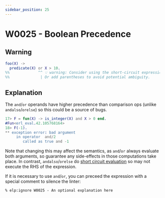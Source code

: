```yaml
---
sidebar_position: 25
---
```


# W0025 - Boolean Precedence

## Warning

```erlang
foo(X) ->
  predicate(X) or X > 10.
%%             ^^ 💡 warning: Consider using the short-circuit expression 'orelse' instead of 'or'.
%%              | Or add parentheses to avoid potential ambiguity.
```

## Explanation

The `and`/`or` operands have higher precedence than comparison ops
(unlike `andalso`/`orelse`) so this could be a source of bugs.

```erlang
17> F = fun(X) -> is_integer(X) and X > 0 end.
#Fun<erl_eval.42.105768164>
18> F(-1).
** exception error: bad argument
     in operator  and/2
        called as true and -1
```

Note that changing this may affect the semantics, as `and`/`or` always
evaluate both arguments, so guarantee any side-effects in those
computations take place.  In contrast, `andalso`/`orelse` do
[short circuit evaluation](https://www.erlang.org/doc/system/expressions.html#short-circuit-expressions)
so may not execute the RHS of the expression.

If it is necessary to use `and`/`or`, you can preceed
the expression with a special comment to silence the linter:

```
% elp:ignore W0025 - An optional explanation here
```
